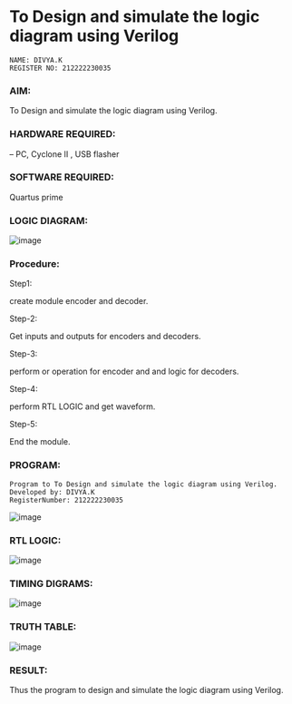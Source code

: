 # To Design and simulate the logic diagram using Verilog

```
NAME: DIVYA.K
REGISTER NO: 212222230035
```


### AIM: 
To Design and simulate the logic diagram using Verilog.

### HARDWARE REQUIRED: 
– PC, Cyclone II , USB flasher

### SOFTWARE REQUIRED:   
Quartus prime

### LOGIC DIAGRAM:
![image](https://github.com/Jaiganesh235/Q13/assets/118657189/bd9cebcc-2c5f-47e7-9e60-30981a986f0b)


### Procedure:
Step1:

create module encoder and decoder.

Step-2:

Get inputs and outputs for encoders and decoders.

Step-3:

perform or operation for encoder and and logic for decoders.

Step-4:

perform RTL LOGIC and get waveform.

Step-5:

End the module.


### PROGRAM:
```
Program to To Design and simulate the logic diagram using Verilog.
Developed by: DIVYA.K
RegisterNumber: 212222230035

```
![image](https://github.com/Jaiganesh235/Q13/assets/118657189/e66dfc75-a7d1-4a7e-8a2f-9a094b9dcc3c)






### RTL LOGIC:
![image](https://github.com/Jaiganesh235/Q13/assets/118657189/3886ba3c-0b5f-4122-adfc-59292715c195)



### TIMING DIGRAMS: 
![image](https://github.com/Jaiganesh235/Q13/assets/118657189/5811342c-8e1a-427a-bfe6-02d769e5f039)



### TRUTH TABLE:
![image](https://github.com/Jaiganesh235/Q13/assets/118657189/eb1ff298-30b6-4b8c-943f-ebfd59e9e9c0)





### RESULT:
Thus the program to design and simulate the logic diagram using Verilog.
